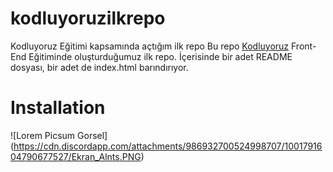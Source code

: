 # kodluyoruzilkrepo
Kodluyoruz Eğitimi kapsamında açtığım ilk repo
Bu repo [Kodluyoruz](https://www.kodluyoruz.org) Front-End Eğitiminde oluşturduğumuz ilk repo. İçerisinde bir adet README dosyası, bir adet de index.html barındırıyor.



# Installation
![Lorem Picsum Gorsel] (https://cdn.discordapp.com/attachments/986932700524998707/1001791604790677527/Ekran_Alnts.PNG)
